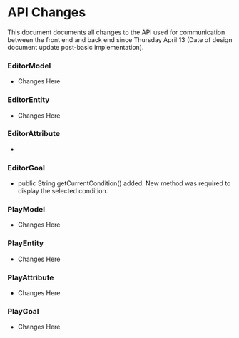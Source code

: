 # API Changes
This document documents all changes to the API used for communication between the front end and back end since Thursday April 13 (Date of design document update post-basic implementation).

### EditorModel
 * Changes Here

### EditorEntity
 * Changes Here

### EditorAttribute
 * 

### EditorGoal
 * public String getCurrentCondition() added: New method was required to display the selected condition.

### PlayModel
 * Changes Here

### PlayEntity
 * Changes Here

### PlayAttribute
 * Changes Here

### PlayGoal
 * Changes Here



